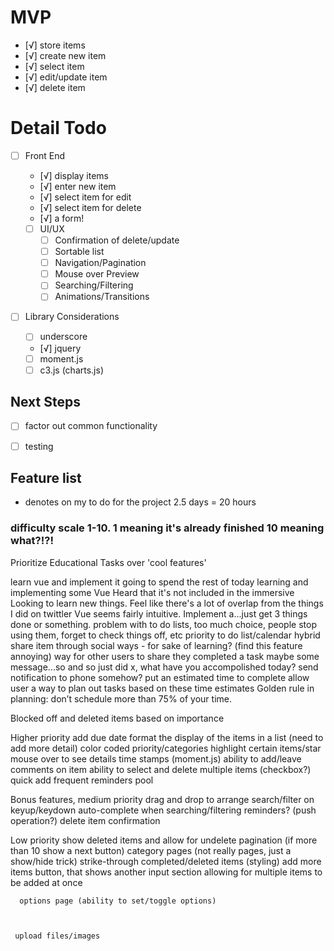 # MVP
- [√] store items
 - [√] create new item
 - [√] select item
 - [√] edit/update item
 - [√] delete item


 # Detail Todo
 - [ ] Front End
   - [√] display items
   - [√] enter new item
   - [√] select item for edit
   - [√] select item for delete
   - [√] a form!

   - [ ] UI/UX
     - [ ] Confirmation of delete/update
     - [ ] Sortable list
     - [ ] Navigation/Pagination
     - [ ] Mouse over Preview
     - [ ] Searching/Filtering
     - [ ] Animations/Transitions

  - [ ] Library Considerations
    - [ ] underscore
    - [√] jquery
    - [ ] moment.js
    - [ ] c3.js (charts.js)

 ## Next Steps

  - [ ] factor out common functionality
  - [ ] testing


  ## Feature list
  * denotes on my to do for the project
  2.5 days = 20 hours

  ### difficulty scale 1-10. 1 meaning it's already finished 10 meaning what?!?!



Prioritize Educational Tasks over 'cool features'

  learn vue and implement it
        going to spend the rest of today learning and implementing some Vue
        Heard that it's not included in the immersive
        Looking to learn new things. Feel like there's a lot of overlap from the things I did on twittler
        Vue seems fairly intuitive.
  Implement a...just get 3 things done or something.
        problem with to do lists, too much choice, people stop using them, forget to check things off, etc
        priority
  to do list/calendar hybrid
  share item through social ways - for sake of learning? (find this feature annoying)
    way for other users to share they completed a task
        maybe some message...so and so just did x, what have you accompolished today?
  send notification to phone somehow?
  put an estimated time to complete
    allow user a way to plan out tasks based on these time estimates
        Golden rule in planning: don’t schedule more than 75% of your time.




Blocked off and deleted items based on importance

Higher priority
  add due date
  format the display of the items in a list (need to add more detail)
  color coded priority/categories
  highlight certain items/star
  mouse over to see details
    time stamps (moment.js)
    ability to add/leave comments on item
  ability to select and delete multiple items (checkbox?)
  quick add
  frequent reminders pool


Bonus features, medium priority
  drag and drop to arrange
  search/filter on keyup/keydown
  auto-complete when searching/filtering
  reminders? (push operation?)
  delete item confirmation


Low priority
  show deleted items and allow for undelete
  pagination (if more than 10 show a next button)
  category pages (not really pages, just a show/hide trick)
  strike-through completed/deleted items (styling)
  add more items button, that shows another input section allowing for multiple items to be added at once



      options page (ability to set/toggle options)



     upload files/images





